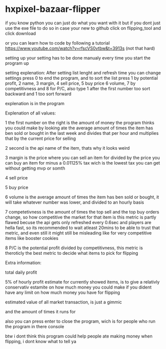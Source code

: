 # hxpixel-bazaar-flipper

if you know python you can just do what you want with it
but if you dont just use the exe file
to do so in case your new to github click on flipping_tool and click download

or you can learn how to code by following a tutorial https://www.youtube.com/watch?v=rfscVS0vtbw&t=3913s (not that hard)

setting up your setting has to be done manualy every time you start the program up

setting explenation: After setting list lenght and refresh time you can change settings
press 0 to end the program, and to sort the list press 1 by potential profit, 2 name, 3 margin, 4 sell price, 5 buy price
6 volume, 7 by competitivness and 8 for P/C, also type 1 after the first number too sort backward and 1 too sort forward

explenation is in the program


Explenation of all values:

1
the first number on the right is the amount of money the program thinks you could make by 
looking ate the average amount of times the item has ben sold or bought in the last week
and divides that per hour and multiplies that by the current price for selling

2
second is the api name of the item, thats why it looks weird

3
margin is the price where you can sell an item for divided by the price you can buy an item for minus a 0.01125% tax
wich is the lowest tax you can get without getting mvp or somth

4
sell price

5
buy price

6 volume is the average amount of times the item has ben sold or bought, it will take whatever number was lower, and divided to an hourly basis


7
competetivness is the amount of times the top sell and the top buy orders change, so how competitive the market for that item is
this metric is partly flawed becuse the api gets only refreshed every 0.6sec and players are hella fast, so its recommended to wait 
atleast 20mins to be able to trust that metric, and even still it might still be misleading like for very competitive items like booster cookies

8
P/C is the potential profit divided by competitivness, this metric is theroticly the best metric to decide what items to pick
for flipping

Extra information:

total daily profit


5% of hourly profit estimate for currently showed items, is to give a relativly conservativ estamite on how much money you could make
if you dident have any limit on how much money you have for flipping


estimated value of all market transaction, is just a gimmic 


and the amount of times it runs for


also you can press enter to close the program, wich is for people who run the program in there console

btw i dont think this program could help people ate making money when flipping, i dont know what to tell ya




